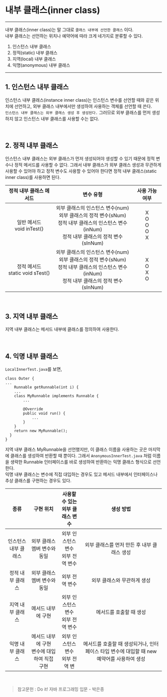 # 내부 클래스(inner class)
___
내부 클래스(inner class)는 말 그대로 `클래스 내부에 선언한 클래스` 이다.  
내부 클래스는 선언하는 위치나 예약어에 따라 크게 네가지로 분류할 수 있다.
1. 인스턴스 내부 클래스
2. 정적(static) 내부 클래스
3. 지역(local) 내부 클래스
4. 익명(anonymous) 내부 클래스
___

## 1. 인스턴스 내부 클래스
인스턴스 내부 클래스(instance inner class)는 인스턴스 변수를 선언할 때와 같은 위치에 선언하고, 외부 클래스 내부에서만 생성하여 사용하는 객체를 선언할 때 쓴다.  
`인스턴스 내부 클래스는 외부 클래스 생성 후 생성된다.` 그러므로 외부 클래스를 먼저 생성하지 않고 인스턴스 내부 클래스를 사용할 수는 없다.

<br>

## 2. 정적 내부 클래스
인스턴스 내부 클래스는 외부 클래스가 먼저 생성되어야 생성할 수 있기 때문에 정적 변수나 정적 메서드를 사용할 수 없다. 그래서 내부 클래스가 외부 클래스 생성과 무관하게 사용할 수 있어야 하고 정적 변수도 사용할 수 있어야 한다면 정적 내부 클래스(static inner class)를 사용하면 된다.  

|         정적 내부 클래스 메서드          |                                                  변수 유형                                                  |         사용 가능 여부          |
|:------------------------------:|:-------------------------------------------------------------------------------------------------------:|:-------------------------:|
|    일반 메서드<br/>void inTest()    | 외부 클래스의 인스턴스 변수(num)<br/>외부 클래스의 정적 변수(sNum)<br/>정적 내부 클래스의 인스턴스 변수(inNum)<br/>정적 내부 클래스의 정적 변수(sInNum) | X<br/>O<br/>O<br/>O<br/>X |
| 정적 메서드<br/>static void sTest() |                                          외부 클래스의 인스턴스 변수(num)<br/>외부 클래스의 정적 변수(sNum)<br/>정적 내부 클래스의 인스턴스 변수(inNum)<br/>정적 내부 클래스의 정적 변수(sInNum)                                           |    X<br/>O<br/>X<br/>O    |

<br>
  
## 3. 지역 내부 클래스
지역 내부 클래스는 메서드 내부에 클래스를 정의하여 사용한다.

<br>

## 4. 익명 내부 클래스
`LocalInnerTest.java`를 보면,
```
class Outer {
...
    Runnable getRunnable(int i) {
    ...
    class MyRunnable implements Runnable {
        ...
        
        @Override
        public void run() {
            ...
        }
    }
    return new MyRunnable();
  }
}
```
지역 내부 클래스 MyRunnable을 선언했지만, 이 클래스 이름을 사용하는 곳은 마지막에 클래스를 생성하여 반환할 때 뿐이다. 그래서 `AnonymousInnerTest.java` 처럼 이름을 생략한 Runnable 인터페이스를 바로 생성하여 반환하는 익명 클래스 형식으로 선언한다.  
익명 내부 클래스는 변수에 직접 대입하는 경우도 있고 메서드 내부에서 인터페이스나 추상 클래스를 구현하는 경우도 있다.

|      종류       |             구현 위치             | 사용할 수 있는<br/>외부 클래스 변수  |                         생성 방법                         |
|:-------------:|:-----------------------------:|:-----------------------:|:-----------------------------------------------------:|
 |  인스턴스 내부 클래스  |       외부 클래스 멤버 변수와 동일        | 외부 인스턴스 변수<br/>외부 전역 변수 |               외부 클래스를 먼저 만든 후 내부 클래스 생성               |
 |   정적 내부 클래스   |       외부 클래스 멤버 변수와 동일        |        외부 전역 변수         |                    외부 클래스와 무관하게 생성                    |
|   지역 내부 클래스   |          메서드 내부에 구현           | 외부 인스턴스 변수<br/>외부 전역 변수 |                     메서드를 호출할 때 생성                     |
|   익명 내부 클래스   | 메서드 내부에 구현<br/>변수에 대입하여 직접 구현 | 외부 인스턴스 변수<br/>외부 전역 변  | 메서드를 호출할 때 생성되거나, 인터페이스 타입 변수에 대입할 때 new 예약어를 사용하여 생성 |

<br>

> 참고문헌 : Do it! 자바 프로그래밍 입문 - 박은종